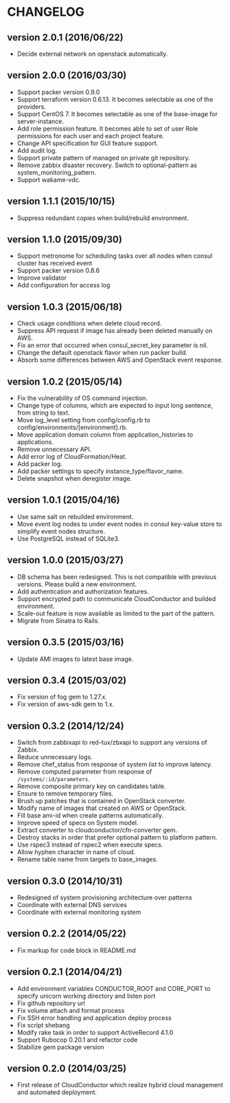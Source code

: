 CHANGELOG
=========

## version 2.0.1 (2016/06/22)

  - Decide external network on openstack automatically.

## version 2.0.0 (2016/03/30)

  - Support packer version 0.9.0
  - Support terraform version 0.6.13. It becomes selectable as one of the providers.
  - Support CentOS 7. It becomes selectable as one of the base-image for server-instance.
  - Add role permission feature. It becomes able to set of user Role permissions for each user and each project feature.
  - Change API specification for GUI feature support.
  - Add audit log.
  - Support private pattern of managed on private git repository.
  - Remove zabbix disaster recovery. Switch to optional-pattern as system_monitoring_pattern.
  - Support wakame-vdc.

## version 1.1.1 (2015/10/15)

  - Suppress redundant copies when build/rebuild environment.

## version 1.1.0 (2015/09/30)

  - Support metronome for scheduling tasks over all nodes when consul cluster has received event
  - Support packer version 0.8.6
  - Improve validator
  - Add configuration for access log

## version 1.0.3 (2015/06/18)

  - Check usage conditions when delete cloud record.
  - Suppress API request if image has already been deleted manually on AWS.
  - Fix an error that occurred when consul_secret_key parameter is nil.
  - Change the default openstack flavor when run packer build.
  - Absorb some differences between AWS and OpenStack event response.

## version 1.0.2 (2015/05/14)

  - Fix the vulnerability of OS command injection.
  - Change type of columns, which are expected to input long sentence, from string to text.
  - Move log_level setting from config/config.rb to config/environments/[environment].rb.
  - Move application domain column from application_histories to applications.
  - Remove unnecessary API.
  - Add error log of CloudFormation/Heat.
  - Add packer log.
  - Add packer settings to specify instance_type/flavor_name.
  - Delete snapshot when deregister image.

## version 1.0.1 (2015/04/16)

  - Use same salt on rebuilded environment.
  - Move event log nodes to under event nodes in consul key-value store to simplify event nodes structure.
  - Use PostgreSQL instead of SQLite3.

## version 1.0.0 (2015/03/27)

  - DB schema has been redesigned. This is not compatible with previous versions. Please build a new environment.
  - Add authentication and authorization features.
  - Support encrypted path to communicate CloudConductor and builded environment.
  - Scale-out feature is now available as limited to the part of the pattern.
  - Migrate from Sinatra to Rails.

## version 0.3.5 (2015/03/16)

  - Update AMI images to latest base image.

## version 0.3.4 (2015/03/02)

  - Fix version of fog gem to 1.27.x.
  - Fix version of aws-sdk gem to 1.x.

## version 0.3.2 (2014/12/24)

  - Switch from zabbixapi to red-tux/zbxapi to support any versions of Zabbix.
  - Reduce unnecessary logs.
  - Remove chef_status from response of system list to improve latency.
  - Remove computed parameter from response of `/systems/:id/parameters`.
  - Remove composite primary key on candidates table.
  - Ensure to remove temporary files.
  - Brush up patches that is contained in OpenStack converter.
  - Modify name of images that created on AWS or OpenStack.
  - Fill base ami-id when create patterns automatically.
  - Improve speed of specs on System model.
  - Extract converter to cloudconductor/cfn-converter gem.
  - Destroy stacks in order that prefer optional pattern to platform pattern.
  - Use rspec3 instead of rspec2 when execute specs.
  - Allow hyphen character in name of cloud.
  - Rename table name from targets to base_images.

## version 0.3.0 (2014/10/31)

  - Redesigned of system provisioning architecture over patterns
  - Coordinate with external DNS services
  - Coordinate with external monitoring system

## version 0.2.2 (2014/05/22)

  - Fix markup for code block in README.md

## version 0.2.1 (2014/04/21)

  - Add environment variables CONDUCTOR_ROOT and CORE_PORT to specify unicorn working directory and listen port
  - Fix github repository url
  - Fix volume attach and format process
  - Fix SSH error handling and application deploy process
  - Fix script shebang
  - Modify rake task in order to support ActiveRecord 4.1.0
  - Support Rubocop 0.20.1 and refactor code
  - Stabilize gem package version

## version 0.2.0 (2014/03/25)

  - First release of CloudConductor which realize hybrid cloud management and automated deployment.

